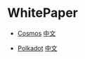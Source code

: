 # WhitePaper

- [Cosmos](https://cosmos.network/resources/whitepaper)   [中文](https://blog.csdn.net/sinat_34070003/article/details/79747211)

- [Polkadot](https://github.com/w3f/polkadot-white-paper/blob/master/PolkaDotPaper.pdf)  [中文](https://www.jianshu.com/p/1c463e205f55)

